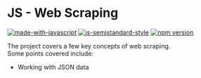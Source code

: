 # JS - Web Scraping

[![made-with-javascript](https://img.shields.io/badge/Made%20with-JavaScript-1f425f.svg)](https://www.javascript.com)
[![js-semistandard-style](https://img.shields.io/badge/code%20style-semistandard-brightgreen.svg)](https://github.com/standard/semistandard)
[![npm version](https://badge.fury.io/js/npm.svg)](https://badge.fury.io/js/npm)

The project covers a few key concepts of web scraping.  
Some points covered include:
* Working with JSON data

